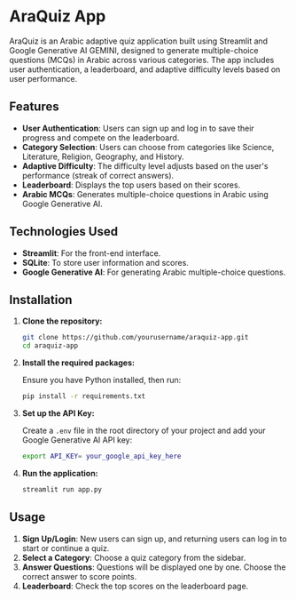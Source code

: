 

# AraQuiz App

AraQuiz is an Arabic adaptive quiz application built using Streamlit and Google Generative AI GEMINI, designed to generate multiple-choice questions (MCQs) in Arabic across various categories. The app includes user authentication, a leaderboard, and adaptive difficulty levels based on user performance.

## Features

- **User Authentication**: Users can sign up and log in to save their progress and compete on the leaderboard.
- **Category Selection**: Users can choose from categories like Science, Literature, Religion, Geography, and History.
- **Adaptive Difficulty**: The difficulty level adjusts based on the user's performance (streak of correct answers).
- **Leaderboard**: Displays the top users based on their scores.
- **Arabic MCQs**: Generates multiple-choice questions in Arabic using Google Generative AI.

## Technologies Used

- **Streamlit**: For the front-end interface.
- **SQLite**: To store user information and scores.
- **Google Generative AI**: For generating Arabic multiple-choice questions.

## Installation

1. **Clone the repository:**

    ```bash
    git clone https://github.com/yourusername/araquiz-app.git
    cd araquiz-app
    ```

2. **Install the required packages:**

    Ensure you have Python installed, then run:

    ```bash
    pip install -r requirements.txt
    ```

3. **Set up the API Key:**

    Create a `.env` file in the root directory of your project and add your Google Generative AI API key:

    ```bash
    export API_KEY= your_google_api_key_here
    ```

4. **Run the application:**

    ```bash
    streamlit run app.py
    ```

## Usage

1. **Sign Up/Login**: New users can sign up, and returning users can log in to start or continue a quiz.
2. **Select a Category**: Choose a quiz category from the sidebar.
3. **Answer Questions**: Questions will be displayed one by one. Choose the correct answer to score points.
4. **Leaderboard**: Check the top scores on the leaderboard page.


